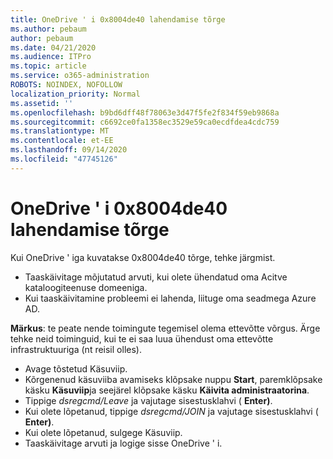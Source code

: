 ```yaml
---
title: OneDrive ' i 0x8004de40 lahendamise tõrge
ms.author: pebaum
author: pebaum
ms.date: 04/21/2020
ms.audience: ITPro
ms.topic: article
ms.service: o365-administration
ROBOTS: NOINDEX, NOFOLLOW
localization_priority: Normal
ms.assetid: ''
ms.openlocfilehash: b9bd6dff48f78063e3d47f5fe2f834f59eb9868a
ms.sourcegitcommit: c6692ce0fa1358ec3529e59ca0ecdfdea4cdc759
ms.translationtype: MT
ms.contentlocale: et-EE
ms.lasthandoff: 09/14/2020
ms.locfileid: "47745126"
---
```

# <a name="fix-0x8004de40-error-in-onedrive"></a>OneDrive ' i 0x8004de40 lahendamise tõrge

Kui OneDrive ' iga kuvatakse 0x8004de40 tõrge, tehke järgmist.

- Taaskäivitage mõjutatud arvuti, kui olete ühendatud oma Acitve kataloogiteenuse domeeniga.
- Kui taaskäivitamine probleemi ei lahenda, liituge oma seadmega Azure AD. 

**Märkus**: te peate nende toimingute tegemisel olema ettevõtte võrgus. Ärge tehke neid toiminguid, kui te ei saa luua ühendust oma ettevõtte infrastruktuuriga (nt reisil olles). 

- Avage tõstetud Käsuviip. 
- Kõrgenenud käsuviiba avamiseks klõpsake nuppu **Start**, paremklõpsake käsku **Käsuviip**ja seejärel klõpsake käsku **Käivita administraatorina**.
- Tippige *dsregcmd/Leave* ja vajutage sisestusklahvi ( **Enter)**.
- Kui olete lõpetanud, tippige *dsregcmd/JOIN* ja vajutage sisestusklahvi ( **Enter)**.
- Kui olete lõpetanud, sulgege Käsuviip.
- Taaskäivitage arvuti ja logige sisse OneDrive ' i.